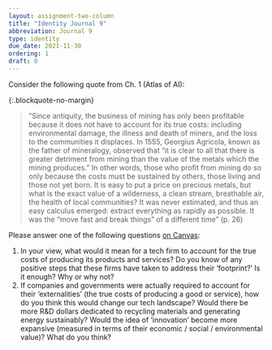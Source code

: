 ```yaml
---
layout: assignment-two-column
title: "Identity Journal 9"
abbreviation: Journal 9
type: identity
due_date: 2021-11-30
ordering: 1
draft: 0
---
```


Consider the following quote from Ch. 1 (Atlas of AI):

{:.blockquote-no-margin}
> “Since antiquity, the business of mining has only been profitable because it does not have to account for its true costs: including environmental damage, the illness and death of miners, and the loss to the communities it displaces. In 1555, Georgius Agricola, known as the father of mineralogy, observed that “it is clear to all that there is greater detriment from mining than the value of the metals which the mining produces.” In other words, those who profit from mining do so only because the costs must be sustained by others, those living and those not yet born. It is easy to put a price on precious metals, but what is the exact value of a wilderness, a clean stream, breathable air, the health of local communities? It was never estimated, and thus an easy calculus emerged: extract everything as rapidly as possible. It was the “move fast and break things” of a different time” (p. 26)

Please answer one of the following questions <a href="https://canvas.northwestern.edu/courses/149914/assignments/980784" target="_blank">on Canvas</a>:
1. In your view, what would it mean for a tech firm to account for the true costs of producing its products and services? Do you know of any positive steps that these firms have taken to address their ‘footprint?’ Is it enough? Why or why not?
2. If companies and governments were actually required to account for their ‘externalities’ (the true costs of producing a good or service), how do you think this would change our tech landscape? Would there be more R&D dollars dedicated to recycling materials and generating energy sustainably? Would the idea of ‘innovation’ become more expansive (measured in terms of their economic / social / environmental value)? What do you think?

